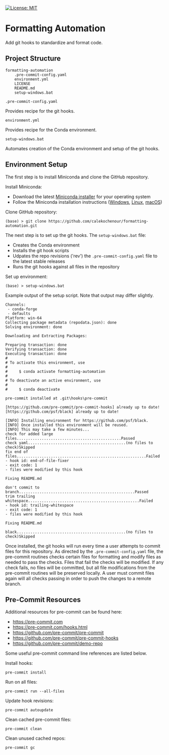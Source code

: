 [![License: MIT](https://img.shields.io/badge/License-MIT-yellow.svg)](https://opensource.org/licenses/MIT)

# Formatting Automation

Add git hooks to standardize and format code.

## Project Structure

```
formatting-automation
    .pre-commit-config.yaml
    environment.yml
    LICENSE
    README.md
    setup-windows.bat
```

`.pre-commit-config.yaml`

Provides recipe for the git hooks.

`environment.yml`

Provides recipe for the Conda environment.

`setup-windows.bat`

Automates creation of the Conda environment and setup of the git hooks.

## Environment Setup

The first step is to install Miniconda and clone the GitHub repository.

Install Miniconda:

* Download the latest [Miniconda installer](https://docs.conda.io/en/latest/miniconda.html#latest-miniconda-installer-links) for your operating system
* Follow the Miniconda installation instructions ([Windows](https://conda.io/projects/conda/en/latest/user-guide/install/windows.html), [Linux](https://conda.io/projects/conda/en/latest/user-guide/install/linux.html), [macOS](https://conda.io/projects/conda/en/latest/user-guide/install/macos.html))

Clone GitHub repository:

```commandline
(base) > git clone https://github.com/calekochenour/formatting-automation.git
```

The next step is to set up the git hooks. The `setup-windows.bat` file:
* Creates the Conda environment
* Installs the git hook scripts
* Udpates the repo revisions ('rev') the `.pre-commit-config.yaml` file to the latest stable releases
* Runs the git hooks against all files in the repository

Set up environment:

```commandline
(base) > setup-windows.bat
```

Example output of the setup script. Note that output may differ slightly.

```
Channels:
 - conda-forge
 - defaults
Platform: win-64
Collecting package metadata (repodata.json): done
Solving environment: done

Downloading and Extracting Packages:

Preparing transaction: done
Verifying transaction: done
Executing transaction: done
#
# To activate this environment, use
#
#     $ conda activate formatting-automation
#
# To deactivate an active environment, use
#
#     $ conda deactivate

pre-commit installed at .git\hooks\pre-commit

[https://github.com/pre-commit/pre-commit-hooks] already up to date!
[https://github.com/psf/black] already up to date!

[INFO] Installing environment for https://github.com/psf/black.
[INFO] Once installed this environment will be reused.
[INFO] This may take a few minutes...
check for added large files..............................................Passed
check yaml...........................................(no files to check)Skipped
fix end of files.........................................................Failed
- hook id: end-of-file-fixer
- exit code: 1
- files were modified by this hook

Fixing README.md

don't commit to branch...................................................Passed
trim trailing whitespace.................................................Failed
- hook id: trailing-whitespace
- exit code: 1
- files were modified by this hook

Fixing README.md

black................................................(no files to check)Skipped
```

Once installed, the git hooks will run every time a user attempts to commit files for this repository. As directed by the `.pre-commit-config.yaml` file, the pre-commit routines checks certain files for formatting and modify files as needed to pass the checks. Files that fail the checks will be modified. If any check fails, no files will be committed, but all file modifications from the pre-commit routines will be preserved locally. A user must commit files again will all checks passing in order to push the changes to a remote branch.

## Pre-Commit Resources

Additional resources for pre-commit can be found here:

* https://pre-commit.com
* https://pre-commit.com/hooks.html
* https://github.com/pre-commit/pre-commit
* https://github.com/pre-commit/pre-commit-hooks
* https://github.com/pre-commit/demo-repo

Some useful pre-commit command line references are listed  below.

Install hooks:
```commandline
pre-commit install
```

Run on all files:
```commandline
pre-commit run --all-files
```

Update hook revisions:
```commandline
pre-commit autoupdate
```

Clean cached pre-commit files:
```commandline
pre-commit clean
```

Clean unused cached repos:
```commandline
pre-commit gc
```
